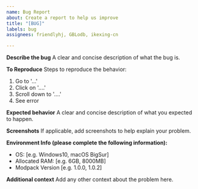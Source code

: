 ```yaml
---
name: Bug Report
about: Create a report to help us improve
title: "[BUG]"
labels: bug
assignees: friendlyhj, GBLodb, ikexing-cn

---
```


**Describe the bug**
A clear and concise description of what the bug is.

**To Reproduce**
Steps to reproduce the behavior:
1. Go to '...'
2. Click on '....'
3. Scroll down to '....'
4. See error

**Expected behavior**
A clear and concise description of what you expected to happen.

**Screenshots**
If applicable, add screenshots to help explain your problem.

**Environment Info (please complete the following information):**
 - OS: [e.g. Windows10, macOS BigSur]
 - Allocated RAM: [e.g. 6GB, 8000MB]
 - Modpack Version [e.g. 1.0.0, 1.0.2]

**Additional context**
Add any other context about the problem here.
